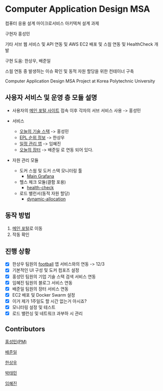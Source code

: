 # Computer Application Design MSA

컴퓨터 응용 설계 마이크로서비스 아키텍쳐 설계  과제 

구현자 홍성민

기타 서브 웹 서비스 및 API 연동 및 AWS EC2 배포 및 스웜 연동 및 HealthCheck 개발

구현 도움: 한상우, 배준일

스웜 연동 중 발생하는 이슈 확인 및 동적 자원 할당을 위한 컨테이너 구축

Computer Application Design MSA Project at Korea Polytechnic University

## 사용자 서비스 및 운영 층 모듈 설명

- 사용자의 [메인 포털 사이트](http://ec2-3-34-48-86.ap-northeast-2.compute.amazonaws.com/) 접속 이후 각자의 서브 서비스 사용 -> 홍성민
- 서비스
	- [오늘의 기술 스택](http://ec2-3-34-48-86.ap-northeast-2.compute.amazonaws.com/) -> 홍성민
	- [EPL 순위 정보](http://ec2-3-34-48-86.ap-northeast-2.compute.amazonaws.com:8001/rank) -> 한상우
	- [일정 관리 앱](http://ec2-3-34-48-86.ap-northeast-2.compute.amazonaws.com:8004/example-webapp/main.jsp) -> 임혜진
	- [오늘의 장터](http://ec2-3-34-48-86.ap-northeast-2.compute.amazonaws.com:8002/goods/list) -> 배준일
	로 연동 되어 있다. 

- 자원 관리 모듈
	- 도커 스웜 및 도커 스택 모니터링 툴
		- [Main Grafana](http://ec2-3-34-48-86.ap-northeast-2.compute.amazonaws.com:3000/d/zr_baSRmk/docker-swarm-services?refresh=30s&orgId=1)
	- 헬스 체크 모듈(결함 포용)
		- [health-check]()
	- 로드 밸런서(동적 자원 할당)
		- [dynamic-allocation]()


## 동작 방법
1. [메인 포털](http://ec2-3-34-48-86.ap-northeast-2.compute.amazonaws.com/)로 이동
2. 작동 확인


## 진행 상황
- [x] 한상우 팀원의 [football](https://github.com/comungsul/football) 앱 서비스와의 연동 -> 12/3
- [x] 기본적인 UI 구성 및 도커 컴포즈 설정 
- [x] 홍성민 팀원의 기업 기술 스택 검색 서비스 연동 
- [x] 임혜진 팀원의 블로그 서비스 연동
- [x] 배준일 팀원의 장터 서비스 연동
- [x] EC2 배포 및 Docker Swarm 설정 
- [x] 이거 제가 1주일도 할 시간 없는거 아시죠?
- [x] 모니터링 설정 및 테스트
- [x] 로드 밸런싱 및 네트워크 과부하 시 관리
## Contributors 
[홍성민(PM)](https://github.com/KKodiac) 

[배준일](https://github.com/bjo6300)

[한상우](https://github.com/sktkddn777)

[박태민](https://github.com/Taemin0624)

[임혜진](https://github.com/imagine99)

